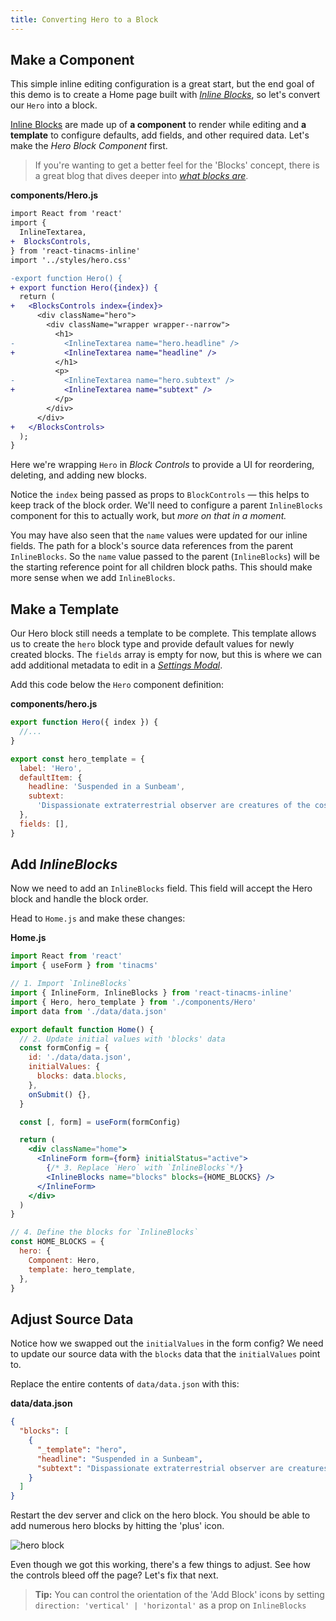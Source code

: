 ```yaml
---
title: Converting Hero to a Block
---
```


## Make a Component

This simple inline editing configuration is a great start, but the end goal of this demo is to create a Home page built with [_Inline Blocks_](https://tinacms.org/docs/inline-editing/inline-blocks), so let's convert our `Hero` into a block.

[Inline Blocks](https://tinacms.org/docs/inline-editing/inline-blocks#creating-a-block) are made up of **a component** to render while editing and **a template** to configure defaults, add fields, and other required data. Let's make the _Hero Block Component_ first.

> If you're wanting to get a better feel for the 'Blocks' concept, there is a great blog that dives deeper into [_what blocks are_](/blog/what-are-blocks).

**components/Hero.js**

```diff
import React from 'react'
import {
  InlineTextarea,
+  BlocksControls,
} from 'react-tinacms-inline'
import '../styles/hero.css'

-export function Hero() {
+ export function Hero({index}) {
  return (
+   <BlocksControls index={index}>
      <div className="hero">
        <div className="wrapper wrapper--narrow">
          <h1>
-           <InlineTextarea name="hero.headline" />
+           <InlineTextarea name="headline" />
          </h1>
          <p>
-           <InlineTextarea name="hero.subtext" />
+           <InlineTextarea name="subtext" />
          </p>
        </div>
      </div>
+   </BlocksControls>
  );
}
```

Here we're wrapping `Hero` in _Block Controls_ to provide a UI for reordering, deleting, and adding new blocks.

Notice the `index` being passed as props to `BlockControls` — this helps to keep track of the block order. We'll need to configure a parent `InlineBlocks` component for this to actually work, but _more on that in a moment._

You may have also seen that the `name` values were updated for our inline fields. The path for a block's source data references from the parent `InlineBlocks`. So the `name` value passed to the parent (`InlineBlocks`) will be the starting reference point for all children block paths. This should make more sense when we add `InlineBlocks`.

## Make a Template

Our Hero block still needs a template to be complete. This template allows us to create the `hero` block type and provide default values for newly created blocks. The `fields` array is empty for now, but this is where we can add additional metadata to edit in a [_Settings Modal_](/guides/general/inline-blocks/settings-modal).

Add this code below the `Hero` component definition:

**components/hero.js**

```jsx
export function Hero({ index }) {
  //...
}

export const hero_template = {
  label: 'Hero',
  defaultItem: {
    headline: 'Suspended in a Sunbeam',
    subtext:
      'Dispassionate extraterrestrial observer are creatures of the cosmos courage of our questions.',
  },
  fields: [],
}
```

## Add _InlineBlocks_

Now we need to add an `InlineBlocks` field. This field will accept the Hero block and handle the block order.

Head to `Home.js` and make these changes:

**Home.js**

```jsx
import React from 'react'
import { useForm } from 'tinacms'

// 1. Import `InlineBlocks`
import { InlineForm, InlineBlocks } from 'react-tinacms-inline'
import { Hero, hero_template } from './components/Hero'
import data from './data/data.json'

export default function Home() {
  // 2. Update initial values with 'blocks' data
  const formConfig = {
    id: './data/data.json',
    initialValues: {
      blocks: data.blocks,
    },
    onSubmit() {},
  }

  const [, form] = useForm(formConfig)

  return (
    <div className="home">
      <InlineForm form={form} initialStatus="active">
        {/* 3. Replace `Hero` with `InlineBlocks`*/}
        <InlineBlocks name="blocks" blocks={HOME_BLOCKS} />
      </InlineForm>
    </div>
  )
}

// 4. Define the blocks for `InlineBlocks`
const HOME_BLOCKS = {
  hero: {
    Component: Hero,
    template: hero_template,
  },
}
```

## Adjust Source Data

Notice how we swapped out the `initialValues` in the form config? We need to update our source data with the `blocks` data that the `initialValues` point to.

Replace the entire contents of `data/data.json` with this:

**data/data.json**

```json
{
  "blocks": [
    {
      "_template": "hero",
      "headline": "Suspended in a Sunbeam",
      "subtext": "Dispassionate extraterrestrial observer are creatures of the cosmos courage of our questions inconspicuous motes of rock and gas a mote of dust suspended in a sunbeam great turbulent clouds."
    }
  ]
}
```

Restart the dev server and click on the hero block. You should be able to add numerous hero blocks by hitting the 'plus' icon.

![hero block](/img/inline-editing-guide/step8-hero-block.png)

Even though we got this working, there's a few things to adjust. See how the controls bleed off the page? Let's fix that next.

> **Tip:** You can control the orientation of the 'Add Block' icons by setting `direction: 'vertical' | 'horizontal'` as a prop on `InlineBlocks`

<!-- - Note margin collapse bug? -->
